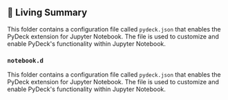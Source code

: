 

<!-- Living README Summary -->
## 🌳 Living Summary

This folder contains a configuration file called `pydeck.json` that enables the PyDeck extension for Jupyter Notebook. The file is used to customize and enable PyDeck's functionality within Jupyter Notebook.


### `notebook.d`

This folder contains a configuration file called `pydeck.json` that enables the PyDeck extension for Jupyter Notebook. The file is used to customize and enable PyDeck's functionality within Jupyter Notebook.

<!-- Living README Summary -->